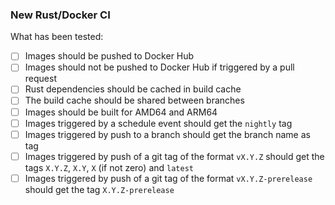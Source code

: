 ### New Rust/Docker CI

What has been tested:

- [ ] Images should be pushed to Docker Hub
- [ ] Images should not be pushed to Docker Hub if triggered by a pull request
- [ ] Rust dependencies should be cached in build cache
- [ ] The build cache should be shared between branches
- [ ] Images should be built for AMD64 and ARM64
- [ ] Images triggered by a schedule event should get the `nightly` tag
- [ ] Images triggered by push to a branch should get the branch name as tag
- [ ] Images triggered by push of a git tag of the format `vX.Y.Z` should get the tags `X.Y.Z`, `X.Y`, `X` (if not zero) and `latest`
- [ ] Images triggered by push of a git tag of the format `vX.Y.Z-prerelease` should get the tag `X.Y.Z-prerelease`
